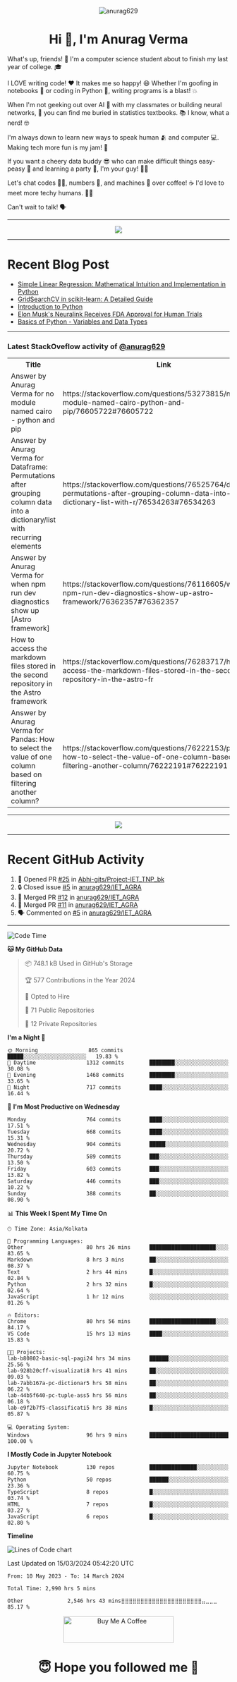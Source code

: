 

<p align="center"> <img src="https://komarev.com/ghpvc/?username=anurag629&label=Profile%20views&color=0e75b6&style=flat" alt="anurag629" /> </p>

<h1 align="center">Hi 👋, I'm Anurag Verma</h1>

What's up, friends! 👋 I'm a computer science student about to finish my last year of college. 🎓

I LOVE writing code! ❤️ It makes me so happy! 😄 Whether I'm goofing in notebooks 📓 or coding in Python 🐍, writing programs is a blast! 💥

When I'm not geeking out over AI 🤖 with my classmates or building neural networks, 🧠 you can find me buried in statistics textbooks. 📚 I know, what a nerd! 🤓

I'm always down to learn new ways to speak human 🫂 and computer 💻. Making tech more fun is my jam! 🍇

If you want a cheery data buddy 😎 who can make difficult things easy-peasy 🥝 and learning a party 🎉, I'm your guy! 🙋‍♂️

Let's chat codes 👨‍💻, numbers 🧮, and machines 🤖 over coffee! ☕ I'd love to meet more techy humans. 💁‍♂️

Can't wait to talk! 🗣️

---

<p align="center">
  <img src="https://spotify-github-profile.vercel.app/api/view.svg?uid=mwvywke3fo2gajpenodnmobfh&cover_image=true&theme=default&show_offline=false&background_color=121212&interchange=false&bar_color=53b14f&bar_color_cover=true">
</p>

---

# Recent Blog Post

<!-- BLOG-POST-LIST:START -->
- [Simple Linear Regression: Mathematical Intuition and Implementation in Python](https://codercops.tech/blog/machine-learning-algorithms/simple-linear-regression-mathematical-intuation)
- [GridSearchCV in scikit-learn: A Detailed Guide](https://codercops.tech/blog/gridsearchcv-in-scikit-learn-a-detailed-guide)
- [Introduction to Python](https://codercops.tech/blog/python-tutorial/introduction-to-python)
- [Elon Musk&#39;s Neuralink Receives FDA Approval for Human Trials](https://codercops.tech/blog/elon-musks-neuralink-receives-fda-approval-for-human-trials)
- [Basics of Python - Variables and Data Types](https://codercops.tech/blog/python-basics-of-python-variables-and-data-types)
<!-- BLOG-POST-LIST:END -->

---

### Latest StackOveflow activity of [@anurag629](https://github.com/anurag629)
<table>
  <tr><th>Title</th><th>Link</th></tr>
  <!-- STACKOVERFLOW:START --><tr><td>Answer by Anurag Verma for no module named cairo - python and pip</td><td>https://stackoverflow.com/questions/53273815/no-module-named-cairo-python-and-pip/76605722#76605722</td></tr><tr><td>Answer by Anurag Verma for Dataframe: Permutations after grouping column data into a dictionary/list with recurring elements</td><td>https://stackoverflow.com/questions/76525764/dataframe-permutations-after-grouping-column-data-into-a-dictionary-list-with-r/76534263#76534263</td></tr><tr><td>Answer by Anurag Verma for when npm run dev diagnostics show up [Astro framework]</td><td>https://stackoverflow.com/questions/76116605/when-npm-run-dev-diagnostics-show-up-astro-framework/76362357#76362357</td></tr><tr><td>How to access the markdown files stored in the second repository in the Astro framework</td><td>https://stackoverflow.com/questions/76283717/how-to-access-the-markdown-files-stored-in-the-second-repository-in-the-astro-fr</td></tr><tr><td>Answer by Anurag Verma for Pandas: How to select the value of one column based on filtering another column?</td><td>https://stackoverflow.com/questions/76222153/pandas-how-to-select-the-value-of-one-column-based-on-filtering-another-column/76222191#76222191</td></tr><!-- STACKOVERFLOW:END -->
</table>

---

<p align="center">
  <img alig src="https://github-profile-trophy.vercel.app/?username=anurag629&theme=onedark&column=-1" />
</p>

---

# Recent GitHub Activity
<!--START_SECTION:activity-->
1. 💪 Opened PR [#25](https://github.com/Abhi-gits/Project-IET_TNP_bk/pull/25) in [Abhi-gits/Project-IET_TNP_bk](https://github.com/Abhi-gits/Project-IET_TNP_bk)
2. 🔒 Closed issue [#5](https://github.com/anurag629/IET_AGRA/issues/5) in [anurag629/IET_AGRA](https://github.com/anurag629/IET_AGRA)
3. 🎉 Merged PR [#12](https://github.com/anurag629/IET_AGRA/pull/12) in [anurag629/IET_AGRA](https://github.com/anurag629/IET_AGRA)
4. 🎉 Merged PR [#11](https://github.com/anurag629/IET_AGRA/pull/11) in [anurag629/IET_AGRA](https://github.com/anurag629/IET_AGRA)
5. 🗣 Commented on [#5](https://github.com/anurag629/IET_AGRA/issues/5#issuecomment-1854540580) in [anurag629/IET_AGRA](https://github.com/anurag629/IET_AGRA)
<!--END_SECTION:activity-->

---

<!--START_SECTION:waka-->
![Code Time](http://img.shields.io/badge/Code%20Time-2%2C990%20hrs%205%20mins-blue)

**🐱 My GitHub Data** 

> 📦 748.1 kB Used in GitHub's Storage 
 > 
> 🏆 577 Contributions in the Year 2024
 > 
> 💼 Opted to Hire
 > 
> 📜 71 Public Repositories 
 > 
> 🔑 12 Private Repositories 
 > 
**I'm a Night 🦉** 

```text
🌞 Morning                865 commits         █████░░░░░░░░░░░░░░░░░░░░   19.83 % 
🌆 Daytime                1312 commits        ████████░░░░░░░░░░░░░░░░░   30.08 % 
🌃 Evening                1468 commits        ████████░░░░░░░░░░░░░░░░░   33.65 % 
🌙 Night                  717 commits         ████░░░░░░░░░░░░░░░░░░░░░   16.44 % 
```
📅 **I'm Most Productive on Wednesday** 

```text
Monday                   764 commits         ████░░░░░░░░░░░░░░░░░░░░░   17.51 % 
Tuesday                  668 commits         ████░░░░░░░░░░░░░░░░░░░░░   15.31 % 
Wednesday                904 commits         █████░░░░░░░░░░░░░░░░░░░░   20.72 % 
Thursday                 589 commits         ███░░░░░░░░░░░░░░░░░░░░░░   13.50 % 
Friday                   603 commits         ███░░░░░░░░░░░░░░░░░░░░░░   13.82 % 
Saturday                 446 commits         ███░░░░░░░░░░░░░░░░░░░░░░   10.22 % 
Sunday                   388 commits         ██░░░░░░░░░░░░░░░░░░░░░░░   08.90 % 
```


📊 **This Week I Spent My Time On** 

```text
🕑︎ Time Zone: Asia/Kolkata

💬 Programming Languages: 
Other                    80 hrs 26 mins      █████████████████████░░░░   83.65 % 
Markdown                 8 hrs 3 mins        ██░░░░░░░░░░░░░░░░░░░░░░░   08.37 % 
Text                     2 hrs 44 mins       █░░░░░░░░░░░░░░░░░░░░░░░░   02.84 % 
Python                   2 hrs 32 mins       █░░░░░░░░░░░░░░░░░░░░░░░░   02.64 % 
JavaScript               1 hr 12 mins        ░░░░░░░░░░░░░░░░░░░░░░░░░   01.26 % 

🔥 Editors: 
Chrome                   80 hrs 56 mins      █████████████████████░░░░   84.17 % 
VS Code                  15 hrs 13 mins      ████░░░░░░░░░░░░░░░░░░░░░   15.83 % 

🐱‍💻 Projects: 
lab-b80802-basic-sql-pagi24 hrs 34 mins      ██████░░░░░░░░░░░░░░░░░░░   25.56 % 
lab-928b20cff-visualizati8 hrs 41 mins       ██░░░░░░░░░░░░░░░░░░░░░░░   09.03 % 
lab-7abb167a-pc-dictionar5 hrs 58 mins       ██░░░░░░░░░░░░░░░░░░░░░░░   06.22 % 
lab-44b5f640-pc-tuple-ass5 hrs 56 mins       ██░░░░░░░░░░░░░░░░░░░░░░░   06.18 % 
lab-e9f2b7f5-classificati5 hrs 38 mins       █░░░░░░░░░░░░░░░░░░░░░░░░   05.87 % 

💻 Operating System: 
Windows                  96 hrs 9 mins       █████████████████████████   100.00 % 
```

**I Mostly Code in Jupyter Notebook** 

```text
Jupyter Notebook         130 repos           ███████████████░░░░░░░░░░   60.75 % 
Python                   50 repos            ██████░░░░░░░░░░░░░░░░░░░   23.36 % 
TypeScript               8 repos             █░░░░░░░░░░░░░░░░░░░░░░░░   03.74 % 
HTML                     7 repos             █░░░░░░░░░░░░░░░░░░░░░░░░   03.27 % 
JavaScript               6 repos             █░░░░░░░░░░░░░░░░░░░░░░░░   02.80 % 
```



**Timeline**

![Lines of Code chart](https://raw.githubusercontent.com/anurag629/anurag629/main/assets/bar_graph.png)


 Last Updated on 15/03/2024 05:42:20 UTC
<!--END_SECTION:waka-->

<!--START_SECTION:waka-simple-->

```text
From: 10 May 2023 - To: 14 March 2024

Total Time: 2,990 hrs 5 mins

Other              2,546 hrs 43 mins⣿⣿⣿⣿⣿⣿⣿⣿⣿⣿⣿⣿⣿⣿⣿⣿⣿⣿⣿⣿⣿⣤⣀⣀⣀   85.17 %
```

<!--END_SECTION:waka-simple-->

<p align="center"> 
<a href="https://www.buymeacoffee.com/anurag629" target="_blank"><img src="https://cdn.buymeacoffee.com/buttons/default-orange.png" alt="Buy Me A Coffee" height="60" width="250"></a>
</p>


<h1 align="center"> 😇 Hope you followed me 🥰  </h1>
